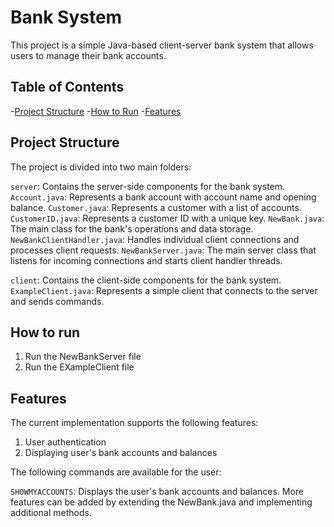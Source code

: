# Bank System
This project is a simple Java-based client-server bank system that allows users to manage their bank accounts.

## Table of Contents
-[Project Structure](#project-structure)
-[How to Run](#how-to-run)
-[Features](#features)

## Project Structure
The project is divided into two main folders:

`server`: Contains the server-side components for the bank system.
`Account.java`: Represents a bank account with account name and opening balance.
`Customer.java`: Represents a customer with a list of accounts.
`CustomerID.java`: Represents a customer ID with a unique key.
`NewBank.java`: The main class for the bank's operations and data storage.
`NewBankClientHandler.java`: Handles individual client connections and processes client requests.
`NewBankServer.java`: The main server class that listens for incoming connections and starts client handler threads.

`client`: Contains the client-side components for the bank system.
`ExampleClient.java`: Represents a simple client that connects to the server and sends commands.

## How to run
1. Run the NewBankServer file
2. Run the EXampleClient file

## Features
The current implementation supports the following features:

1. User authentication
2. Displaying user's bank accounts and balances

The following commands are available for the user:

`SHOWMYACCOUNTS`: Displays the user's bank accounts and balances.
More features can be added by extending the NewBank.java and implementing additional methods.

